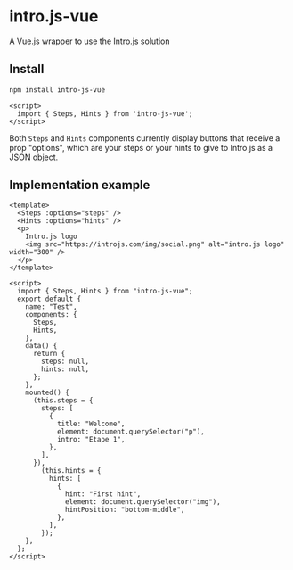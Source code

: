 # intro.js-vue

A Vue.js wrapper to use the Intro.js solution

## Install

```bash
npm install intro-js-vue
```

```vue
<script>
  import { Steps, Hints } from 'intro-js-vue';
</script>
```

Both `Steps` and `Hints` components currently display buttons that receive a prop "options", which are your steps or your hints to give to Intro.js as a JSON object.

## Implementation example

```vue
<template>
  <Steps :options="steps" />
  <Hints :options="hints" />
  <p>
    Intro.js logo
    <img src="https://introjs.com/img/social.png" alt="intro.js logo" width="300" />
  </p>
</template>

<script>
  import { Steps, Hints } from "intro-js-vue";
  export default {
    name: "Test",
    components: {
      Steps,
      Hints,
    },
    data() {
      return {
        steps: null,
        hints: null,
      };
    },
    mounted() {
      (this.steps = {
        steps: [
          {
            title: "Welcome",
            element: document.querySelector("p"),
            intro: "Etape 1",
          },
        ],
      }),
        (this.hints = {
          hints: [
            {
              hint: "First hint",
              element: document.querySelector("img"),
              hintPosition: "bottom-middle",
            },
          ],
        });
    },
  };
</script>
```
